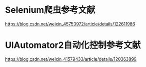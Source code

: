 # Selenium爬虫参考文献
https://blog.csdn.net/weixin_45750972/article/details/122611986
# UIAutomator2自动化控制参考文献
https://blog.csdn.net/weixin_41579433/article/details/120363899